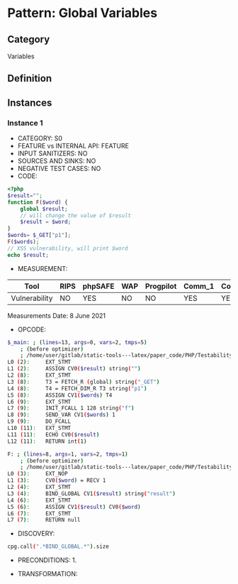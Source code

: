 # Pattern: Global Variables

## Category

Variables

## Definition

## Instances

### Instance 1

- CATEGORY: S0
- FEATURE vs INTERNAL API: FEATURE
- INPUT SANITIZERS:  NO
- SOURCES AND SINKS: NO 
- NEGATIVE TEST CASES: NO
- CODE:

```php
<?php
$result="";
function F($word) {
    global $result;
    // will change the value of $result
    $result = $word;
}
$words= $_GET["p1"];
F($words);
// XSS vulnerability, will print $word
echo $result;
```

- MEASUREMENT:

| Tool   | RIPS | phpSAFE | WAP | Progpilot | Comm_1 | Comm_2 | Correct |
| ----   | ---- | ---- | ---- | ---- | ---- | ---- | ---- |
| Vulnerability | NO | YES | NO | NO | YES | YES | YES |
Measurements Date: 8 June 2021

- OPCODE:

```bash
$_main: ; (lines=13, args=0, vars=2, tmps=5)
    ; (before optimizer)
    ; /home/user/gitlab/static-tools---latex/paper_code/PHP/Testability_Patterns/3_global_variables/3_global_variables.php:1-11
L0 (2):     EXT_STMT
L1 (2):     ASSIGN CV0($result) string("")
L2 (8):     EXT_STMT
L3 (8):     T3 = FETCH_R (global) string("_GET")
L4 (8):     T4 = FETCH_DIM_R T3 string("p1")
L5 (8):     ASSIGN CV1($words) T4
L6 (9):     EXT_STMT
L7 (9):     INIT_FCALL 1 128 string("f")
L8 (9):     SEND_VAR CV1($words) 1
L9 (9):     DO_FCALL
L10 (11):   EXT_STMT
L11 (11):   ECHO CV0($result)
L12 (11):   RETURN int(1)

F: ; (lines=8, args=1, vars=2, tmps=1)
    ; (before optimizer)
    ; /home/user/gitlab/static-tools---latex/paper_code/PHP/Testability_Patterns/3_global_variables/3_global_variables.php:3-7
L0 (3):     EXT_NOP
L1 (3):     CV0($word) = RECV 1
L2 (4):     EXT_STMT
L3 (4):     BIND_GLOBAL CV1($result) string("result")
L4 (6):     EXT_STMT
L5 (6):     ASSIGN CV1($result) CV0($word)
L6 (7):     EXT_STMT
L7 (7):     RETURN null
```

- DISCOVERY:

```bash
cpg.call(".*BIND_GLOBAL.*").size
```

- PRECONDITIONS:
   1.

- TRANSFORMATION: 

```

```

